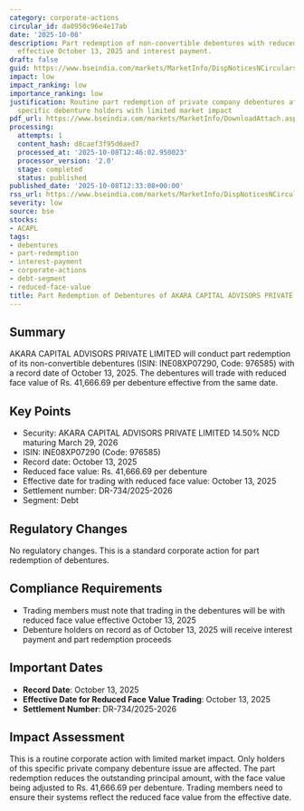 ```yaml
---
category: corporate-actions
circular_id: da0950c96e4e17ab
date: '2025-10-08'
description: Part redemption of non-convertible debentures with reduced face value
  effective October 13, 2025 and interest payment.
draft: false
guid: https://www.bseindia.com/markets/MarketInfo/DispNoticesNCirculars.aspx?Noticeid={039D6703-7ADE-4381-971D-393C1FAF3311}&noticeno=20251008-33&dt=10/08/2025&icount=33&totcount=35&flag=0
impact: low
impact_ranking: low
importance_ranking: low
justification: Routine part redemption of private company debentures affecting only
  specific debenture holders with limited market impact
pdf_url: https://www.bseindia.com/markets/MarketInfo/DownloadAttach.aspx?id=20251008-33&attachedId=
processing:
  attempts: 1
  content_hash: d8caef3f95d6aed7
  processed_at: '2025-10-08T12:46:02.950023'
  processor_version: '2.0'
  stage: completed
  status: published
published_date: '2025-10-08T12:33:08+00:00'
rss_url: https://www.bseindia.com/markets/MarketInfo/DispNoticesNCirculars.aspx?Noticeid={039D6703-7ADE-4381-971D-393C1FAF3311}&noticeno=20251008-33&dt=10/08/2025&icount=33&totcount=35&flag=0
severity: low
source: bse
stocks:
- ACAPL
tags:
- debentures
- part-redemption
- interest-payment
- corporate-actions
- debt-segment
- reduced-face-value
title: Part Redemption of Debentures of AKARA CAPITAL ADVISORS PRIVATE LIMITED
---
```


## Summary

AKARA CAPITAL ADVISORS PRIVATE LIMITED will conduct part redemption of its non-convertible debentures (ISIN: INE08XP07290, Code: 976585) with a record date of October 13, 2025. The debentures will trade with reduced face value of Rs. 41,666.69 per debenture effective from the same date.

## Key Points

- Security: AKARA CAPITAL ADVISORS PRIVATE LIMITED 14.50% NCD maturing March 29, 2026
- ISIN: INE08XP07290 (Code: 976585)
- Record date: October 13, 2025
- Reduced face value: Rs. 41,666.69 per debenture
- Effective date for trading with reduced face value: October 13, 2025
- Settlement number: DR-734/2025-2026
- Segment: Debt

## Regulatory Changes

No regulatory changes. This is a standard corporate action for part redemption of debentures.

## Compliance Requirements

- Trading members must note that trading in the debentures will be with reduced face value effective October 13, 2025
- Debenture holders on record as of October 13, 2025 will receive interest payment and part redemption proceeds

## Important Dates

- **Record Date**: October 13, 2025
- **Effective Date for Reduced Face Value Trading**: October 13, 2025
- **Settlement Number**: DR-734/2025-2026

## Impact Assessment

This is a routine corporate action with limited market impact. Only holders of this specific private company debenture issue are affected. The part redemption reduces the outstanding principal amount, with the face value being adjusted to Rs. 41,666.69 per debenture. Trading members need to ensure their systems reflect the reduced face value from the effective date.